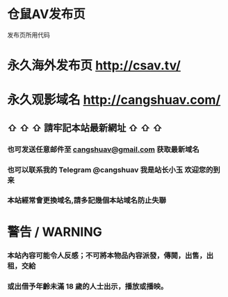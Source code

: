 # 仓鼠AV发布页
发布页所用代码

# 永久海外发布页 http://csav.tv/
# 永久观影域名 http://cangshuav.com/

## ⇧ ⇧ ⇧ 請牢記本站最新網址 ⇧ ⇧ ⇧

### 也可发送任意邮件至 cangshuav@gmail.com 获取最新域名 
### 也可以联系我的 Telegram @cangshuav 我是站长小玉 欢迎您的到来
### 本站經常會更換域名,請多記幾個本站域名防止失聯

# 警告 / WARNING

### 本站內容可能令人反感；不可將本物品內容派發，傳閱，出售，出租，交給
### 或出借予年齡未滿 18 歲的人士出示，播放或播映。

